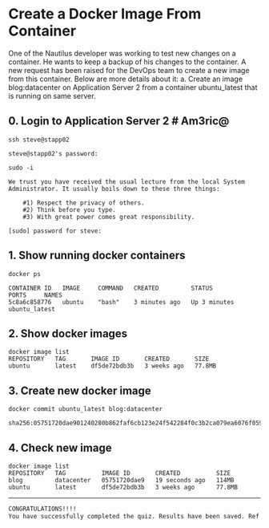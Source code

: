 # Create a Docker Image From Container
One of the Nautilus developer was working to test new changes on a container. He wants to keep a backup of his changes to the container. A new request has been raised for the DevOps team to create a new image from this container. Below are more details about it:
a. Create an image blog:datacenter on Application Server 2 from a container ubuntu_latest that is running on same server.



## 0. Login to Application Server 2     # Am3ric@
`ssh steve@stapp02`  
```console
steve@stapp02's password: 
```

`sudo -i`  
```console
We trust you have received the usual lecture from the local System
Administrator. It usually boils down to these three things:

    #1) Respect the privacy of others.
    #2) Think before you type.
    #3) With great power comes great responsibility.

[sudo] password for steve: 
```


## 1. Show running docker containers
`docker ps`  
```console
CONTAINER ID   IMAGE     COMMAND   CREATED         STATUS         PORTS     NAMES
5c8a6c858776   ubuntu    "bash"    3 minutes ago   Up 3 minutes             ubuntu_latest
```


## 2. Show docker images
```console
docker image list
REPOSITORY   TAG       IMAGE ID       CREATED       SIZE
ubuntu       latest    df5de72bdb3b   3 weeks ago   77.8MB
```


## 3. Create new docker image
`docker commit ubuntu_latest blog:datacenter`  
```console
sha256:05751720dae901240280b862faf6cb123e24f542284f0c3b2ca079ea6076f059
```


## 4. Check new image
```console
docker image list
REPOSITORY   TAG          IMAGE ID       CREATED          SIZE
blog         datacenter   05751720dae9   19 seconds ago   114MB
ubuntu       latest       df5de72bdb3b   3 weeks ago      77.8MB
```

---

```bash
CONGRATULATIONS!!!!
You have successfully completed the quiz. Results have been saved. Ref ID:630524d30bb9e201e6454d6c
```
